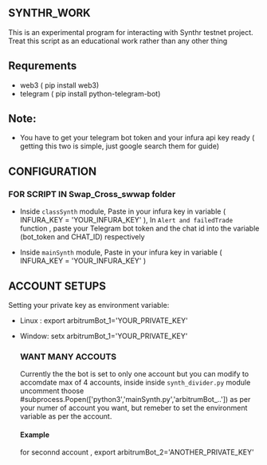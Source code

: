 ## SYNTHR_WORK
This is an experimental program for interacting with Synthr testnet project. Treat this script as an educational work rather than any other thing

## Requrements
- web3 ( pip install web3)
- telegram ( pip install python-telegram-bot)

## Note:
- You have to get your telegram bot token and your infura api key ready ( getting this two is simple, just google search them for guide)

## CONFIGURATION
### FOR SCRIPT IN Swap_Cross_swwap folder
- Inside `classSynth` module, Paste in your infura key in  variable ( INFURA_KEY = 'YOUR_INFURA_KEY' ), In `Alert and failedTrade` function , paste your Telegram bot token and the chat id into the variable (bot_token and CHAT_ID) respectively <br>

- Inside `mainSynth` module, Paste in your infura key in  variable ( INFURA_KEY = 'YOUR_INFURA_KEY' )

## ACCOUNT SETUPS
Setting your private key as environment variable:
- Linux : export arbitrumBot_1='YOUR_PRIVATE_KEY'
- Window: setx arbitrumBot_1='YOUR_PRIVATE_KEY'

  ### WANT MANY ACCOUTS
  Currently the the bot is set to only one account but you can modify to accomdate max of 4 accounts,  inside inside `synth_divider.py` module uncomment thoose #subprocess.Popen(['python3','mainSynth.py','arbitrumBot_..']) as per your numer of account you want, but remeber to set the environment variable as per the account.<br>
  #### Example
  for seconnd account , export arbitrumBot_2='ANOTHER_PRIVATE_KEY'
